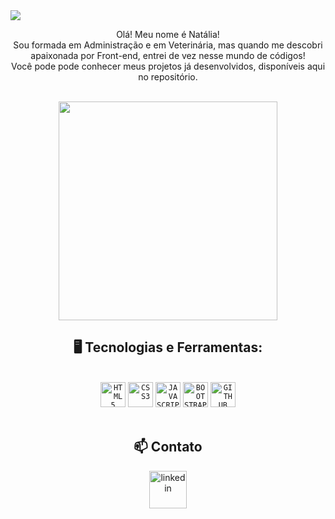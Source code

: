  <img src="https://user-images.githubusercontent.com/61480327/218276591-4224e3a7-bf8c-427c-aea6-89d4e75f1a7e.png">
<p align="center">
Olá! Meu nome é Natália!<br/>
Sou formada em Administração e em Veterinária, mas quando me descobri apaixonada por Front-end, entrei de vez nesse mundo de códigos! 
<br />
Você pode pode conhecer meus projetos já desenvolvidos, disponíveis aqui no repositório.
</br>
</br>

<p align="center">
  <img src="https://super.abril.com.br/wp-content/uploads/2016/09/super_imggato_digitando_0.gif" width="350">
</p>

<section align="center">
<h1 font-weight="bold"> 🖥️ Tecnologias e Ferramentas:</h1></br> 
<code><img width="40px" src="https://cdn.jsdelivr.net/gh/devicons/devicon/icons/html5/html5-original-wordmark.svg" title = "HTML5"/></code>
<code><img width="40px" src="https://cdn.jsdelivr.net/gh/devicons/devicon/icons/css3/css3-original-wordmark.svg" title = "CSS3"/></code>
<code><img width="40px" src="https://cdn.jsdelivr.net/gh/devicons/devicon/icons/javascript/javascript-original.svg" title = "JAVASCRIPT"/></code>
<code><img width="40px"src="https://cdn.jsdelivr.net/gh/devicons/devicon/icons/bootstrap/bootstrap-original.svg" title = "BOOTSTRAP"/></code>
<code><img width="40px" src="https://cdn.jsdelivr.net/gh/devicons/devicon/icons/github/github-original.svg" title = "GITHUB"/></code>
          
</br>
</br>

<h2 font-weight="bold"> 📫 Contato </br></h2>
<a><img width="60px" src="https://i.ibb.co/RyZx12b/linkedin.png" alt="linkedin" style="vertical-align:top;"></a>


</br>
</section>

